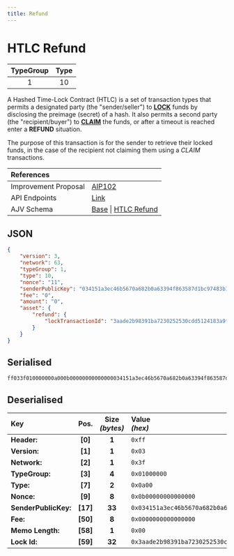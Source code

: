 ```yaml
---
title: Refund
---
```


# HTLC Refund

| TypeGroup | Type  |
| :-------: | :---: |
|     1     |  10   |

A Hashed Time-Lock Contract (HTLC) is a set of transaction types that permits a designated party (the "sender/seller") to [**LOCK**](/core/transactions/types/htlc-lock) funds by disclosing the preimage (secret) of a hash. It also permits a second party (the "recipient/buyer") to [**CLAIM**](/core/transactions/types/htlc-claim) the funds, or after a timeout is reached enter a **REFUND** situation.

The purpose of this transaction is for the sender to retrieve their locked funds, in the case of the recipient not claiming them using a _CLAIM_ transactions.

| References           |                                                                                                                                                                                                                                                 |
| :------------------- | :---------------------------------------------------------------------------------------------------------------------------------------------------------------------------------------------------------------------------------------------- |
| Improvement Proposal | [AIP102](https://github.com/ArkEcosystem/AIPs/blob/master/AIPS/aip-102.md)                                                                                                                                                                      |
| API Endpoints        | [Link](https://api.solar.org/#/Transactions)                                                                                                                                                                                                    |
| AJV Schema           | [Base](https://github.com/Solar-network/core/blob/main/packages/crypto/src/transactions/types/schemas.ts#L17-L46) \| [HTLC Refund](https://github.com/Solar-network/core/blob/main/packages/crypto/src/transactions/types/schemas.ts#L322-L342) |

## JSON

```json
{
    "version": 3,
    "network": 63,
    "typeGroup": 1,
    "type": 10,
    "nonce": "11",
    "senderPublicKey": "034151a3ec46b5670a682b0a63394f863587d1bc97483b1b6c70eb58e7f0aed192",
    "fee": "0",
    "amount": "0",
    "asset": {
        "refund": {
            "lockTransactionId": "3aade2b98391ba7230252530cdd5124183a9f4e582660666ae873da48173ea5f"
        }
    }
}
```

## Serialised

```shell
ff033f010000000a000b00000000000000034151a3ec46b5670a682b0a63394f863587d1bc97483b1b6c70eb58e7f0aed1920000000000000000003aade2b98391ba7230252530cdd5124183a9f4e582660666ae873da48173ea5f
```

## Deserialised

| Key                  |   Pos.   | Size<br/>_(bytes)_ | Value<br/>_(hex)_                                                      |
| :------------------- | :------: | :----------------: | :--------------------------------------------------------------------- |
| **Header:**          | **[0]**  |       **1**        | `0xff`                                                                 |
| **Version:**         | **[1]**  |       **1**        | `0x03`                                                                 |
| **Network:**         | **[2]**  |       **1**        | `0x3f`                                                                 |
| **TypeGroup:**       | **[3]**  |       **4**        | `0x01000000`                                                           |
| **Type:**            | **[7]**  |       **2**        | `0x0a00`                                                               |
| **Nonce:**           | **[9]**  |       **8**        | `0x0b00000000000000`                                                   |
| **SenderPublicKey:** | **[17]** |       **33**       | `0x034151a3ec46b5670a682b0a63394f863587d1bc97483b1b6c70eb58e7f0aed192` |
| **Fee:**             | **[50]** |       **8**        | `0x0000000000000000`                                                   |
| **Memo Length:**     | **[58]** |       **1**        | `0x00`                                                                 |
| **Lock Id:**         | **[59]** |       **32**       | `0x3aade2b98391ba7230252530cdd5124183a9f4e582660666ae873da48173ea5f`   |
